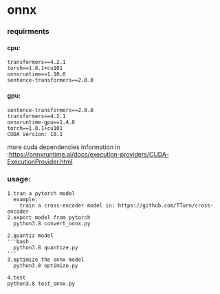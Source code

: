 # onnx

### requirments

#### cpu:
    transformers==4.2.1
    torch==1.8.1+cu101
    onnxruntime==1.10.0
    sentence-transformers==2.0.0
#### gpu:
    sentence-transformers==2.0.0
    transformers==4.2.1
    onnxruntime-gpu==1.4.0
    torch==1.8.1+cu101
    CUDA Version: 10.1

more cuda dependencies information in :https://onnxruntime.ai/docs/execution-providers/CUDA-ExecutionProvider.html


### usage:
    1.tran a pytorch model 
      example:
        train a cross-encoder model in: https://github.com/TTurn/cross-encoder
    2.export model from pytorch
      python3.8 convert_onnx.py
    
    2.quantiz model
    '''bash
      python3.8 quantize.py
    '''
    3.optimize the onnx model
      python3.8 optimize.py

    4.test 
    python3.8 test_onnx.py
